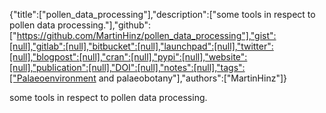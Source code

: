 {"title":["pollen_data_processing"],"description":["some tools in respect to pollen data processing."],"github":["https://github.com/MartinHinz/pollen_data_processing"],"gist":[null],"gitlab":[null],"bitbucket":[null],"launchpad":[null],"twitter":[null],"blogpost":[null],"cran":[null],"pypi":[null],"website":[null],"publication":[null],"DOI":[null],"notes":[null],"tags":["Palaeoenvironment and palaeobotany"],"authors":["MartinHinz"]}

some tools in respect to pollen data processing.